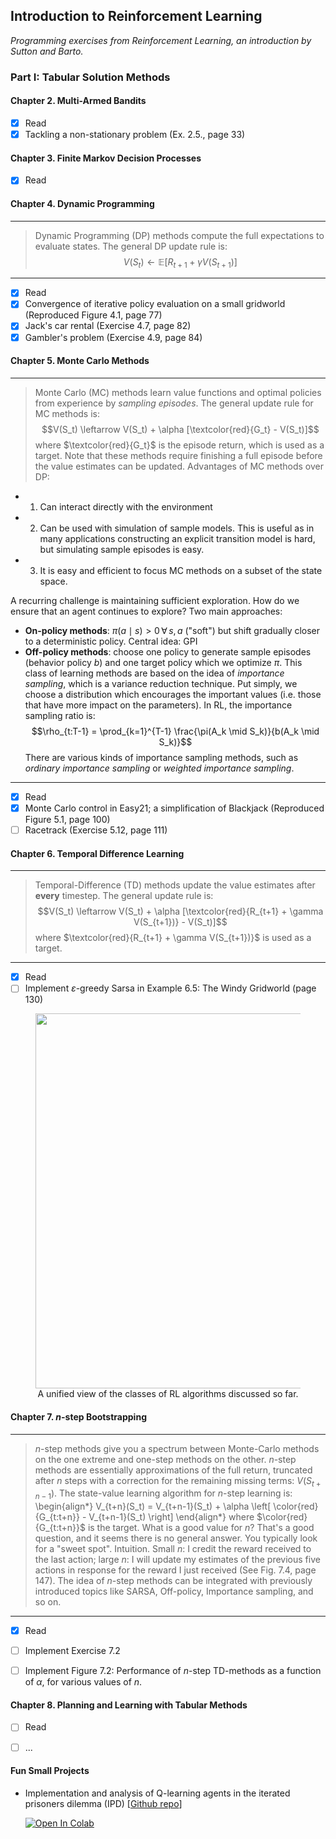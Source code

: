 ## Introduction to Reinforcement Learning 

_Programming exercises from Reinforcement Learning, an introduction by Sutton and Barto._

### Part I: Tabular Solution Methods

#### Chapter 2. Multi-Armed Bandits

- [x] Read
- [x] Tackling a non-stationary problem (Ex. 2.5., page 33)

#### Chapter 3. Finite Markov Decision Processes

- [x] Read

#### Chapter 4. Dynamic Programming

---

> Dynamic Programming (DP) methods compute the full expectations to evaluate states. The general DP update rule is:
$$V(S_t) \leftarrow \mathbb{E}[R_{t+1} + \gamma V(S_{t+1})]$$

---

- [x] Read
- [x] Convergence of iterative policy evaluation on a small gridworld (Reproduced Figure 4.1, page 77)
- [x] Jack's car rental (Exercise 4.7, page 82)
- [x] Gambler's problem (Exercise 4.9, page 84)

#### Chapter 5. Monte Carlo Methods

---

> Monte Carlo (MC) methods learn value functions and optimal policies from experience by _sampling episodes_. The general update rule for MC methods is:
$$V(S_t) \leftarrow V(S_t) + \alpha [\textcolor{red}{G_t} - V(S_t)]$$
where $\textcolor{red}{G_t}$ is the episode return, which is used as a target. Note that these methods require finishing a full episode before the value estimates can be updated. 
Advantages of MC methods over DP: 
- 1. Can interact directly with the environment 
- 2. Can be used with simulation of sample models. This is useful as in many applications constructing an explicit transition model is hard, but simulating sample episodes is easy. 
- 3. It is easy and efficient to focus MC methods on a subset of the state space. 

A recurring challenge is maintaining sufficient exploration. How do we ensure that an agent continues to explore? Two main approaches:
- **On-policy methods**: $\pi(a \mid s) > 0 \, \forall \, s, a$ ("soft") but shift gradually closer to a deterministic policy. Central idea: GPI
- **Off-policy methods**: choose one policy to generate sample episodes (behavior policy $b$) and one target policy which we optimize $\pi$. This class of learning methods are based on the idea of _importance sampling_, which is a variance reduction technique. Put simply, we choose a distribution which encourages the important values (i.e. those that have more impact on the parameters). In RL, the importance sampling ratio is:
$$\rho_{t:T-1} = \prod_{k=1}^{T-1} \frac{\pi(A_k \mid S_k)}{b(A_k \mid S_k)}$$
There are various kinds of importance sampling methods, such as _ordinary importance sampling_ or _weighted importance sampling_. 

---

- [x] Read
- [x] Monte Carlo control in Easy21; a simplification of Blackjack (Reproduced Figure 5.1, page 100)
- [ ] Racetrack (Exercise 5.12, page 111)

#### Chapter 6. Temporal Difference Learning

---

> Temporal-Difference (TD) methods update the value estimates after **every** timestep. The general update rule is:
$$V(S_t) \leftarrow V(S_t) + \alpha [\textcolor{red}{R_{t+1} + \gamma V(S_{t+1})} - V(S_t)]$$
where $\textcolor{red}{R_{t+1} + \gamma V(S_{t+1})}$ is used as a target.

---

- [x] Read
- [ ] Implement $\varepsilon$-greedy Sarsa in Example 6.5: The Windy Gridworld (page 130)

<figure>
<center>
<img src='https://www.yanxurui.cc/posts/ai/2019-04-24-RL-Introduction/unified_view-144-best-min.jpg' width='600'/>
<figcaption>A unified view of the classes of RL algorithms discussed so far.</figcaption></center>
</figure>

#### Chapter 7. $n$-step Bootstrapping

---

> $n$-step methods give you a spectrum between Monte-Carlo methods on the one extreme and one-step methods on the other. $n$-step methods are essentially approximations of the full return, truncated after $n$ steps with a correction for the remaining missing terms: $V(S_{t+n-1})$. The state-value learning algorithm for $n$-step learning is:
\begin{align*}
     V_{t+n}(S_t) = V_{t+n-1}(S_t) + \alpha \left[ \color{red}{G_{t:t+n}} - V_{t+n-1}(S_t) \right]
\end{align*}
where $\color{red}{G_{t:t+n}}$ is the target. What is a good value for $n$? That's a good question, and it seems there is no general answer. You typically look for a "sweet spot". Intuition. Small $n$: I credit the reward received to the last action; large $n$: I will update my estimates of the previous five actions in response for the reward I just received (See Fig. 7.4, page 147). The idea of $n$-step methods can be integrated with previously introduced topics like SARSA, Off-policy, Importance sampling, and so on.

---

- [x] Read
- [ ] Implement Exercise 7.2
- [ ] Implement Figure 7.2: Performance of $n$-step TD-methods as a function of $\alpha$, for various values of $n$.


#### Chapter 8. Planning and Learning with Tabular Methods

- [ ] Read
- [ ] ...


#### Fun Small Projects

- Implementation and analysis of Q-learning agents in the iterated prisoners dilemma (IPD) [[Github repo](https://github.com/daphnecor/prisoners-dilemma)]
     
     <a target="_blank" href="https://colab.research.google.com/drive/1dUiexAIpfyGwaiJ-M3OsAAONsXnX4hty?usp=sharing">
     <img src="https://colab.research.google.com/assets/colab-badge.svg" alt="Open In Colab"/>
     </a>
      
  
